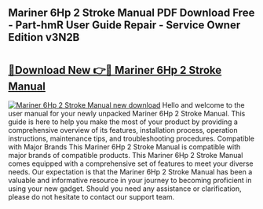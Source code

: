 ## Mariner 6Hp 2 Stroke Manual PDF Download Free - Part-hmR User Guide Repair - Service Owner Edition v3N2B

# <h2><a href="http://bc77051.oget.top/?id=Mariner+6Hp+2+Stroke+Manual">🔗Download New 👉🔴 Mariner 6Hp 2 Stroke Manual</a></h2>

[![Mariner 6Hp 2 Stroke Manual new download](https://i.imgur.com/5g1atiW.png)](http://bc77051.oget.top/?id=Mariner+6Hp+2+Stroke+Manual)
Hello and welcome to the user manual for your newly unpacked Mariner 6Hp 2 Stroke Manual. This guide is here to help you make the most of your product by providing a comprehensive overview of its features, installation process, operation instructions, maintenance tips, and troubleshooting procedures. Compatible with Major Brands This Mariner 6Hp 2 Stroke Manual is compatible with major brands of compatible products. This Mariner 6Hp 2 Stroke Manual comes equipped with a comprehensive set of features to meet your diverse needs. Our expectation is that the Mariner 6Hp 2 Stroke Manual has been a valuable and informative resource in your journey to becoming proficient in using your new gadget. Should you need any assistance or clarification, please do not hesitate to contact our support team.
